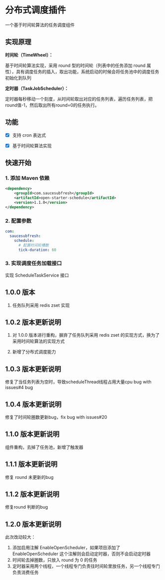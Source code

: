 # 分布式调度插件

一个基于时间轮算法的任务调度组件

## 实现原理

**时间轮（TimeWheel）：**

基于时间轮算法实现，采用 round 型的时间轮（列表中的任务添加 round 属性），具有调度任务的插入，取出功能，系统启动的时候会将任务池中的调度任务初始化到队列

**定时器（TaskJobScheduler）：**

定时器每秒移动一个刻度，从时间轮取出对应的任务列表，遍历任务列表，把round值-1，然后取出所有round=0的任务执行。

## 功能

- [x] 支持 cron 表达式

- [x] 基于时间轮算法实现

## 快速开始

### 1. 添加 Maven 依赖

```xml
<dependency>
    <groupId>com.saucesubfresh</groupId>
    <artifactId>open-starter-schedule</artifactId>
    <version>1.1.0</version>
</dependency>
```

### 2. 配置参数

```yaml
com:
  saucesubfresh:
    schedule:
      # 配置时间轮槽数
      tick-duration: 60
```

### 3. 实现调度任务加载接口

实现 ScheduleTaskService 接口

## 1.0.0 版本

1. 任务队列采用 redis zset 实现

## 1.0.2 版本更新说明

1. 对 1.0.0 版本进行重构，摒弃了任务队列采用 redis zset 的实现方式，换为了采用时间轮算法的实现方式

2. 新增了分布式调度能力

## 1.0.3 版本更新说明

修复了当任务列表为空时，导致scheduleThread线程占用大量cpu bug with issues#4 bug

## 1.0.4 版本更新说明

修复了时间轮圈数更新bug，fix bug with issues#20

## 1.1.0 版本更新说明

组件重构，去掉了任务池，新增了触发器

## 1.1.1 版本更新说明

修复 round 未更新的bug

## 1.1.2 版本更新说明

修复round 判断的bug

## 1.2.0 版本更新说明

此次改动较大：

1. 添加启用注解 EnableOpenScheduler，如果项目添加了 EnableOpenScheduler 这个注解则会启动定时器，否则不会启动定时器
2. 时间轮去掉圈数，只放入 round 为 0 的任务
3. 定时器采用两个线程，一个线程专门负责往时间轮里放任务，另一个线程专门负责消费任务